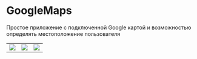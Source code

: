 # GoogleMaps

Простое приложение с подключенной Google картой и возможностью определять местоположение пользователя

<table>
  <tr>
    <td><img src="https://github.com/KiberneticWorm/LearningApps/blob/master/GoogleMaps/screens/screen1.jpg" /></td>
    <td><img src="https://github.com/KiberneticWorm/LearningApps/blob/master/GoogleMaps/screens/screen2.jpg" /></td>
    <td><img src="https://github.com/KiberneticWorm/LearningApps/blob/master/GoogleMaps/screens/screen3.jpg" /></td>
  </tr>
</table>  
